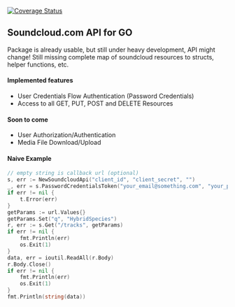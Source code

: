 [![Coverage Status](https://coveralls.io/repos/njasm/gosound/badge.svg?branch=master)](https://coveralls.io/r/njasm/gosound?branch=master)

## Soundcloud.com API for GO

Package is already usable, but still under heavy development, API might change!
Still missing complete map of soundcloud resources to structs, helper functions, etc.

#### Implemented features 

* User Credentials Flow Authentication (Password Credentials)
* Access to all GET, PUT, POST and DELETE Resources

#### Soon to come

* User Authorization/Authentication
* Media File Download/Upload

#### Naive Example

```go
// empty string is callback url (optional)
s, err := NewSoundcloudApi("client_id", "client_secret", "")
_, err = s.PasswordCredentialsToken("your_email@something.com", "your_password")
if err != nil {
    t.Error(err)
}
getParams := url.Values{}
getParams.Set("q", "HybridSpecies")
r, err := s.Get("/tracks", getParams)
if err != nil {
    fmt.Println(err)
    os.Exit(1)
}
data, err = ioutil.ReadAll(r.Body)
r.Body.Close()
if err != nil {
    fmt.Println(err)
    os.Exit(1)
}
fmt.Println(string(data))
```